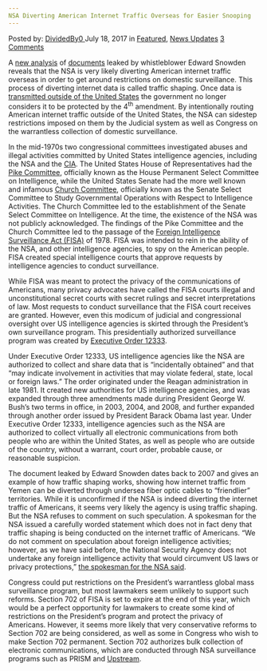 ```yaml
---
NSA Diverting American Internet Traffic Overseas for Easier Snooping
---
```

<article class="post-listing post-21398 post type-post status-publish format-standard has-post-thumbnail hentry category-deepdot-news category-news-updates">
    <div class="post-inner">
    <p class="post-meta">
    <span>Posted by: <a href="https://www.deepdotweb.com/author/dividedby0/" title="">DividedBy0 </a></span>
    <span>July 18, 2017</span>
    <span>in <a href="https://www.deepdotweb.com/category/deepdot-news/" rel="category tag">Featured</a>, <a href="https://www.deepdotweb.com/category/news-updates/" rel="category tag">News Updates</a></span>
    <span><a href="https://www.deepdotweb.com/2017/07/18/nsa-diverting-american-internet-traffic-overseas/#comments">3 Comments</a></span>
    </p>
    <div class="clear"></div>
    <div class="entry">
    <p>A <a href="https://tcf.org/content/report/surveillance-without-borders-the-traffic-shaping-loophole-and-why-it-matters/">new analysis</a> of <a href="https://assets.documentcloud.org/documents/3871807/Network-Shaping-NSA-document.txt">documents</a> leaked by whistleblower Edward Snowden reveals that the NSA is very likely diverting American internet traffic overseas in order to get around restrictions on domestic surveillance. This process of diverting internet data is called traffic shaping. Once data is <a href="https://papers.ssrn.com/sol3/papers.cfm?abstract_id=2460462">transmitted outside of the United States</a> the government no longer considers it to be protected by the 4<sup>th</sup> amendment. By intentionally routing American internet traffic outside of the United States, the NSA can sidestep restrictions imposed on them by the Judicial system as well as Congress on the warrantless collection of domestic surveillance.</p>
    <p>In the mid-1970s two congressional committees investigated abuses and illegal activities committed by United States intelligence agencies, including the NSA and the <a href="https://www.deepdotweb.com/tag/cia/">CIA</a>. The United States House of Representatives had the <a href="https://en.wikipedia.org/wiki/Pike_Committee">Pike Committee</a>, officially known as the House Permanent Select Committee on Intelligence, while the United States Senate had the more well known and infamous <a href="https://en.wikipedia.org/wiki/Church_Committee">Church Committee</a>, officially known as the Senate Select Committee to Study Governmental Operations with Respect to Intelligence Activities. The Church Committee led to the establishment of the Senate Select Committee on Intelligence. At the time, the existence of the NSA was not publicly acknowledged. The findings of the Pike Committee and the Church Committee led to the passage of the <a href="https://www.deepdotweb.com/2017/03/16/white-house-opposes-fisa-surveillance-reform/">Foreign Intelligence Surveillance Act (FISA)</a> of 1978. FISA was intended to rein in the ability of the NSA, and other intelligence agencies, to spy on the American people. FISA created special intelligence courts that approve requests by intelligence agencies to conduct surveillance.</p>
    <p>While FISA was meant to protect the privacy of the communications of Americans, many privacy advocates have called the FISA courts illegal and unconstitutional secret courts with secret rulings and secret interpretations of law. Most requests to conduct surveillance that the FISA court receives are granted. However, even this modicum of judicial and congressional oversight over US intelligence agencies is skirted through the President’s own surveillance program. This presidentially authorized surveillance program was created by <a href="https://www.deepdotweb.com/2017/01/30/obama-administration-approves-sharing-of-raw-nsa-intercepts/">Executive Order 12333</a>.</p>
    <p>Under Executive Order 12333, US intelligence agencies like the NSA are authorized to collect and share data that is “incidentally obtained” and that “may indicate involvement in activities that may violate federal, state, local or foreign laws.” The order originated under the Reagan administration in late 1981. It created new authorities for US intelligence agencies, and was expanded through three amendments made during President George W. Bush’s two terms in office, in 2003, 2004, and 2008, and further expanded through another order issued by President Barack Obama last year. Under Executive Order 12333, intelligence agencies such as the NSA are authorized to collect virtually all electronic communications from both people who are within the United States, as well as people who are outside of the country, without a warrant, court order, probable cause, or reasonable suspicion.</p>
    <p>The document leaked by Edward Snowden dates back to 2007 and gives an example of how traffic shaping works, showing how internet traffic from Yemen can be diverted through undersea fiber optic cables to “friendlier” territories. While it is unconfirmed if the NSA is indeed diverting the internet traffic of Americans, it seems very likely the agency is using traffic shaping. But the NSA refuses to comment on such speculation. A spokesman for the NSA issued a carefully worded statement which does not in fact deny that traffic shaping is being conducted on the internet traffic of Americans. “We do not comment on speculation about foreign intelligence activities; however, as we have said before, the National Security Agency does not undertake any foreign intelligence activity that would circumvent US laws or privacy protections,” <a href="https://hothardware.com/news/snowden-leak-reveals-nsa-traffic-shaping-tech-that-diverts-us-internet-routing-for-spying">the spokesman for the NSA said</a>.</p>
    <p>Congress could put restrictions on the President’s warrantless global mass surveillance program, but most lawmakers seem unlikely to support such reforms. Section 702 of FISA is set to expire at the end of this year, which would be a perfect opportunity for lawmakers to create some kind of restrictions on the President’s program and protect the privacy of Americans. However, it seems more likely that very conservative reforms to Section 702 are being considered, as well as some in Congress who wish to make Section 702 permanent. Section 702 authorizes bulk collection of electronic communications, which are conducted through NSA surveillance programs such as PRISM and <a href="https://www.deepdotweb.com/2017/05/14/nsa-claims-to-curtail-upstream-surveillance/">Upstream</a>.</p>
    </div>
    <span style="display:none" class="updated">2017-07-18</span>
    <div style="display:none" class="vcard author" itemprop="author" itemscope itemtype="http://schema.org/Person"><strong class="fn" itemprop="name"><a href="https://www.deepdotweb.com/author/dividedby0/" title="Posts by DividedBy0" rel="author">DividedBy0</a></strong></div>
    </div>
</article>

